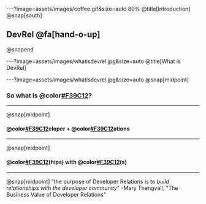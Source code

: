 ---?image=assets/images/coffee.gif&size=auto 80%
@title[Introduction]
@snap[south]
## DevRel @fa[hand-o-up]
@snapend

---?image=assets/images/whatisdevrel.jpg&size=auto
@title[What is DevRel]

---?image=assets/images/whatisdevrel.jpg&size=auto
@snap[midpoint]
### So what is @color[#F39C12]("DevRel")?

---
@snap[midpoint]
#### @color[#F39C12](Dev)eloper + @color[#F39C12](Rel)ations

---
@snap[midpoint]
#### @color[#F39C12](Relations)(hips) with @color[#F39C12](Developer)(s)

---
@snap[midpoint]
"the purpose of Developer Relations is to *build relationships with the developer community*" -Mary Thengvall, "The Business Value of Developer Relations"
